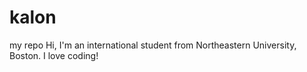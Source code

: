# kalon
my repo
Hi, I'm an international student from Northeastern University, Boston.
I love coding!
